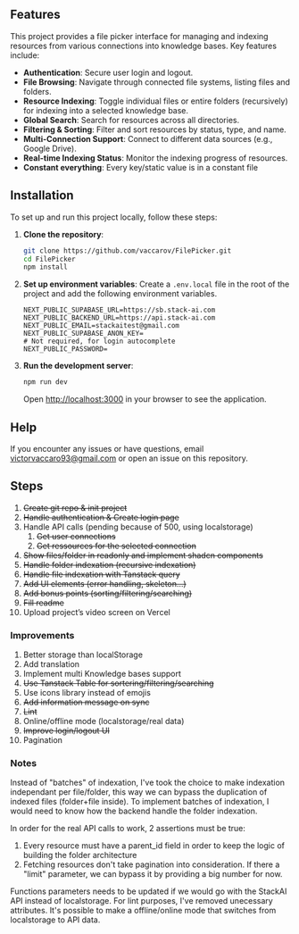 ## Features

This project provides a file picker interface for managing and indexing resources from various connections into knowledge bases. Key features include:

-   **Authentication**: Secure user login and logout.
-   **File Browsing**: Navigate through connected file systems, listing files and folders.
-   **Resource Indexing**: Toggle individual files or entire folders (recursively) for indexing into a selected knowledge base.
-   **Global Search**: Search for resources across all directories.
-   **Filtering & Sorting**: Filter and sort resources by status, type, and name.
-   **Multi-Connection Support**: Connect to different data sources (e.g., Google Drive).
-   **Real-time Indexing Status**: Monitor the indexing progress of resources.
-   **Constant everything**: Every key/static value is in a constant file

## Installation

To set up and run this project locally, follow these steps:

1.  **Clone the repository**:
    ```bash
    git clone https://github.com/vaccarov/FilePicker.git
    cd FilePicker
    npm install
    ```

3.  **Set up environment variables**:
    Create a `.env.local` file in the root of the project and add the following environment variables.

    ```
    NEXT_PUBLIC_SUPABASE_URL=https://sb.stack-ai.com
    NEXT_PUBLIC_BACKEND_URL=https://api.stack-ai.com
    NEXT_PUBLIC_EMAIL=stackaitest@gmail.com
    NEXT_PUBLIC_SUPABASE_ANON_KEY=
    # Not required, for login autocomplete
    NEXT_PUBLIC_PASSWORD=
    ```

4.  **Run the development server**:
    ```bash
    npm run dev
    ```
    Open [http://localhost:3000](http://localhost:3000) in your browser to see the application.

## Help

If you encounter any issues or have questions, email victorvaccaro93@gmail.com or open an issue on this repository.

## Steps

1. ~~Create git repo & init project~~
2. ~~Handle authentication & Create login page~~
3. Handle API calls (pending because of 500, using localstorage)
    1. ~~Get user connections~~
    2. ~~Get ressources for the selected connection~~
4. ~~Show files/folder in readonly and implement shadcn components~~
5. ~~Handle folder indexation (recursive indexation)~~
6. ~~Handle file indexation with Tanstack query~~
7. ~~Add UI elements (error handling, skeleton…)~~
8. ~~Add bonus points (sorting/filtering/searching)~~
9. ~~Fill readme~~
10. Upload project’s video screen on Vercel

### Improvements

1. Better storage than localStorage
2. Add translation
3. Implement multi Knowledge bases support
4. ~~Use Tanstack Table for sortering/filtering/searching~~
5. Use icons library instead of emojis
6. ~~Add information message on sync~~
7. ~~Lint~~
8. Online/offline mode (localstorage/real data)
9. ~~Improve login/logout UI~~
10. Pagination


### Notes

Instead of "batches" of indexation, I've took the choice to make indexation independant per file/folder, this way we can bypass the duplication of indexed files (folder+file inside). To implement batches of indexation, I would need to know how the backend handle the folder indexation.

In order for the real API calls to work, 2 assertions must be true:

1. Every resource must have a parent_id field in order to keep the logic of building the folder architecture
2. Fetching resources don't take pagination into consideration. If there a "limit" parameter, we can bypass it by providing a big number for now.

Functions parameters needs to be updated if we would go with the StackAI API instead of localstorage. For lint purposes, I've removed unecessary attributes.
It's possible to make a offline/online mode that switches from localstorage to API data.